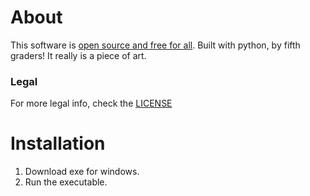 # About
This software is [open source and free for all](#Legal). Built with python, by fifth graders! It really is a piece of art.

### Legal
For more legal info, check the [LICENSE](https://github.com/Rainesroom/ViewPoint/blob/main/LICENSE.md) 

# Installation
1. Download exe for windows.
2. Run the executable.
